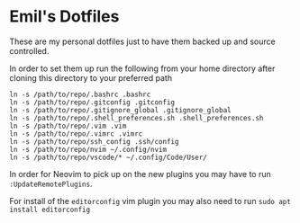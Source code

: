 # Emil's Dotfiles
These are my personal dotfiles just to have them backed up and source controlled.

In order to set them up run the following from your home directory after cloning this directory to your preferred path

```
ln -s /path/to/repo/.bashrc .bashrc
ln -s /path/to/repo/.gitconfig .gitconfig
ln -s /path/to/repo/.gitignore_global .gitignore_global
ln -s /path/to/repo/.shell_preferences.sh .shell_preferences.sh
ln -s /path/to/repo/.vim .vim
ln -s /path/to/repo/.vimrc .vimrc
ln -s /path/to/repo/ssh_config .ssh/config
ln -s /path/to/repo/nvim ~/.config/nvim
ln -s /path/to/repo/vscode/* ~/.config/Code/User/
```

In order for Neovim to pick up on the new plugins you may have to run `:UpdateRemotePlugins`.

For install of the `editorconfig` vim plugin you may also need to run `sudo apt install editorconfig`
